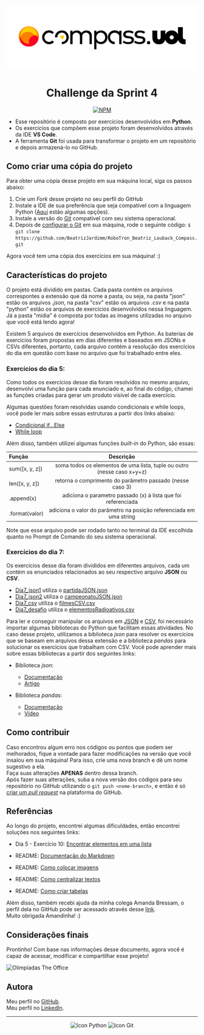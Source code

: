 <div align="center">

![Logo da Compass](/midia/compasslogo.png)
# Challenge da Sprint 4

[![NPM](https://img.shields.io/npm/l/react)](https://github.com/BeatrizJardimm/RoboTron_Beatriz_Louback_Compass/blob/develop/LICENSE)
  
</div>

* Esse repositório é composto por exercícios desenvolvidos em **Python**.
* Os exercícios que compõem esse projeto foram desenvolvidos através da IDE **VS Code**.
* A ferramenta **Git** foi usada para transformar o projeto em um repositório e depois armazená-lo no GitHub.


## Como criar uma cópia do projeto

Para obter uma cópia desse projeto em sua máquina local, siga os passos abaixo:

1. Crie um *Fork* desse projeto no seu perfil do GitHub
2. Instale a IDE de sua preferência que seja compatível com a linguagem Python ([Aqui](https://blog.geekhunter.com.br/ides-e-editores-de-codigo-em-python-para-2021/) estão algumas opções).
3. Instale a versão do [Git](https://git-scm.com/downloads) compatível com seu sistema operacional.
4. Depois de [configurar o Git](https://www.youtube.com/watch?v=UBAX-13g8OM) em sua máquina, rode o seguinte código:
```$ git clone https://github.com/BeatrizJardimm/RoboTron_Beatriz_Louback_Compass.git```

Agora você tem uma cópia dos exercícios em sua máquina! :)

## Características do projeto

O projeto está dividido em pastas. Cada pasta contém os arquivos correspontes a extensão que dá nome a pasta, ou seja, na pasta "json" estão os arquivos *.json*, na pasta "csv" estão os arquivos *.csv* e na pasta "python" estão os arquivos de exercícios desenvolvidos nessa linguagem. Já a pasta "midia" é composta por todas as imagens utilizadas no arquivo que você está lendo agora!

Existem 5 arquivos de exercícios desenvolvidos em Python. As baterias de exercícios foram propostas em dias diferentes e baseados em JSONs e CSVs diferentes, portanto, cada arquivo contém a resolução dos exercícios do dia em questão com base no arquivo que foi trabalhado entre eles.

### Exercícios do dia 5:

Como todos os exercícios desse dia foram resolvidos no mesmo arquivo, desenvolvi uma função para cada enunciado e, ao final do código, chamei as funções criadas para gerar um produto visível de cada exercício.

Algumas questões foram resolvidas usando condicionais e while loops, você pode ler mais sobre essas estruturas a partir dos links abaixo:

* [Condicional if...Else](https://www.w3schools.com/python/python_conditions.asp)
* [While loop](https://www.w3schools.com/python/python_while_loops.asp)

Além disso, também utilizei algumas funções *built-in* do Python, são essas:

| Função      | Descrição   |
| :---        |    :----:   |
| sum([x, y, z]) | soma todos os elementos de uma lista, tuple ou outro (nesse caso x+y+z) |
| len([x, y, z]) | retorna o comprimento do parâmetro passado (nesse caso 3) |
| .append(x) | adiciona o parametro passado (x) à lista que foi referenciada |
| .format(valor) | adiciona o valor do parâmetro na posição referenciada em uma string |

Note que esse arquivo pode ser rodado tanto no terminal da IDE escolhida quanto no Prompt de Comando do seu sistema operacional.

### Exercícios do dia 7:

Os exercícios desse dia foram divididos em diferentes arquivos, cada um contém os enunciados relacionados ao seu respectivo arquivo **JSON** ou **CSV**.

* [Dia7_json1](https://github.com/BeatrizJardimm/RoboTron_Beatriz_Louback_Compass/blob/develop/python/Dia7_json1.py) utiliza o [partidaJSON.json](https://github.com/BeatrizJardimm/RoboTron_Beatriz_Louback_Compass/blob/develop/json/partidaJSON.json)
* [Dia7_json2](https://github.com/BeatrizJardimm/RoboTron_Beatriz_Louback_Compass/blob/develop/python/Dia7_json2.py) utiliza o [campeonatoJSON.json](https://github.com/BeatrizJardimm/RoboTron_Beatriz_Louback_Compass/blob/develop/json/campeonatoJSON.json)
* [Dia7_csv](https://github.com/BeatrizJardimm/RoboTron_Beatriz_Louback_Compass/blob/develop/python/Dia7_csv.py) utiliza o [filmesCSV.csv](https://github.com/BeatrizJardimm/RoboTron_Beatriz_Louback_Compass/blob/develop/csv/filmesCSV.csv)
* [Dia7_desafio](https://github.com/BeatrizJardimm/RoboTron_Beatriz_Louback_Compass/blob/develop/python/Dia7_desafio.py) utiliza o [elementosRadioativos.csv](https://github.com/BeatrizJardimm/RoboTron_Beatriz_Louback_Compass/blob/develop/csv/elementosRadioativos.csv)

Para ler e conseguir manipular os arquivos em [JSON](https://www.devmedia.com.br/o-que-e-json/23166) e [CSV](https://rockcontent.com/br/blog/csv/), foi necessário importar algumas bibliotecas do Python que facilitam essas atividades. No caso desse projeto, utilizamos a biblioteca *json* para resolver os exercícios que se baseam em arquivos dessa extensão e a biblioteca *pandas* para solucionar os exercicios que trabalham com CSV. Você pode aprender mais sobre essas bibliotecas a partir dos seguintes links:

* Biblioteca *json*:
    * [Documentação](https://docs.python.org/pt-br/3/library/json.html)
    * [Artigo](https://www.freecodecamp.org/portuguese/news/ler-arquivos-json-em-python-como-usar-load-loads-e-dump-dumps-com-arquivos-json/)

* Biblioteca *pandas*:
    * [Documentação](https://pandas.pydata.org/docs/)
    * [Vídeo](https://www.youtube.com/watch?v=C0aj3FjN5e0)


## Como contribuir

Caso encontrou algum erro nos códigos ou pontos que podem ser melhorados, fique a vontade para fazer modificações na versão que você insalou em sua máquina! Para isso, crie uma nova branch e dê um nome sugestivo a ela.
<br>
Faça suas alterações **APENAS** dentro dessa branch.
<br>
Após fazer suas alterações, suba a nova versão dos códigos para seu repositório no GitHub utilizando o ```git push <nome-branch>```, e então é só [criar um *pull request*](https://docs.github.com/pt/pull-requests/collaborating-with-pull-requests/proposing-changes-to-your-work-with-pull-requests/creating-a-pull-request) na plataforma do GitHub.

## Referências

Ao longo do projeto, encontrei algumas dificuldades, então encontrei soluções nos seguintes links:

* Dia 5 - Exercício 10: [Encontrar elementos em uma lista](https://stackoverflow.com/questions/9542738/python-find-in-list)

* README: [Documentação do Markdown](https://www.markdownguide.org/)

* README: [Como colocar imagens](https://medium.com/markdown-monster-blog/getting-images-into-markdown-documents-and-weblog-posts-with-markdown-monster-9ec6f353d8ec)

* README: [Como centralizar textos](https://stackoverflow.com/questions/14051715/markdown-native-text-alignment)

* README: [Como criar tabelas](https://www.markdownguide.org/extended-syntax/#:~:text=for%20more%20information.-,Tables,either%20end%20of%20the%20row.)

Além disso, também recebi ajuda da minha colega Amanda Bressam, o perfil dela no GitHub pode ser acessado através desse [link](https://github.com/abressam).
<br>
Muito obrigada Amandinha! :)

## Considerações finais

Prontinho! Com base nas informações desse documento, agora você é capaz de acessar, modificar e compartilhar esse projeto!
<br>

![Olimpíadas The Office](./midia/gifMedalhas.gif)

## Autora

Meu perfil no [GitHub](https://github.com/BeatrizJardimm).
<br>
Meu perfil no [LinkedIn](https://www.linkedin.com/in/paula-beatriz-jardim-11882521a/).

<hr>

<div align="center">

![Icon Python](./midia/iconPython.png) ![Icon Git](./midia/iconGit.png)

</div>
